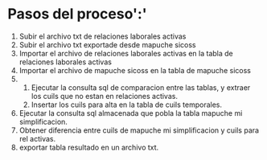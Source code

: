 # Pasos del proceso':'

1. Subir el archivo txt de relaciones laborales activas
2. Subir el archivo txt exportade desde mapuche sicoss
3. Importar el archivo de relaciones laborales activas en la tabla de relaciones laborales activas
4. Importar el archivo de mapuche sicoss en la tabla de mapuche sicoss
5.  
    1. Ejecutar la consulta sql de comparacion entre las tablas, y extraer los cuils que no estan en relaciones activas.
    2. Insertar los cuils para alta en la tabla de cuils temporales.
6. Ejecutar la consulta sql almacenada que pobla la tabla mapuche mi simplificacion.
7. Obtener diferencia entre cuils de mapuche mi simplificacion y cuils para rel activas.
8. exportar tabla resultado en un archivo txt.
